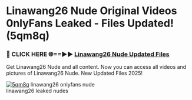 # Linawang26 Nude Original Videos 0nlyFans Leaked - Files Updated! (5qm8q)

<h3>🔴 CLICK HERE 🌐==►► <a href="https://tinyurl.com/5h6xmrr3" rel="nofollow">Linawang26 Nude Updated Files</a></h3>

Get Linawang26 Nude and all content. Now you can access all videos and pictures of Linawang26 Nude. New Updated Files 2025!

[![5qm8q](https://i.imgur.com/KVD873Z.gif)](https://tinyurl.com/5h6xmrr3)
linawang26 onlyfans nude<br>
linawang26 leaked nudes
